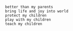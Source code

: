     better than my parents
    bring life and joy into world
    protect my children
    play with my children
    teach my children
